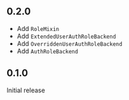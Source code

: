 ## 0.2.0

* Add `RoleMixin`
* Add `ExtendedUserAuthRoleBackend`
* Add `OverriddenUserAuthRoleBackend`
* Add `AuthRoleBackend`

## 0.1.0

Initial release